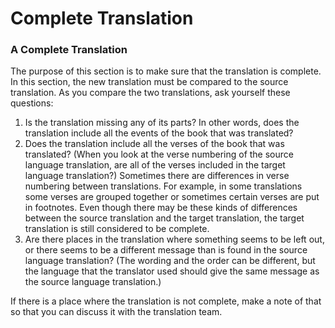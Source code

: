 # Complete Translation #

### A Complete Translation

The purpose of this section is to make sure that the translation is complete. In this section, the new translation must be compared to the source translation. As you compare the two translations, ask yourself these questions:

1. Is the translation missing any of its parts? In other words, does the translation include all the events of the book that was translated?
1. Does the translation include all the verses of the book that was translated? (When you look at the verse numbering of the source language translation, are all of the verses included in the target language translation?) Sometimes there are differences in verse numbering between translations. For example, in some translations some verses are grouped together or sometimes certain verses are put in footnotes. Even though there may be these kinds of differences between the source translation and the target translation, the target translation is still considered to be complete.
1. Are there places in the translation where something seems to be left out, or there seems to be a different message than is found in the source language translation? (The wording and the order can be different, but the language that the translator used should give the same message as the source language translation.)

If there is a place where the translation is not complete, make a note of that so that you can discuss it with the translation team.